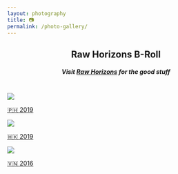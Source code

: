 ```yaml
---
layout: photography
title: 📷
permalink: /photo-gallery/
---
```


<center>
    <h2>Raw Horizons B-Roll</h2>
    <h5 class="text-muted">Visit <a href="https://rawhorizons.gallery">Raw Horizons</a> for the good stuff</h5>
</center>

<br/>
<!-- Note that the clickable area needs to be span instead of div- https://stackoverflow.com/questions/4465923/a-href-link-for-entire-div-in-html-css -->
<div class="grid">
    <a href="/photo-gallery/phillipines-2019/" class="hover-zoom">
        <span>
            <img src="{{ layout.photo-gallery-root-dir | escape }}/philippines-2019/cover.jpg" class="centered-image">
            <p class="text-muted">🇵🇭 2019</p>
        </span>
    </a>
    <a href="/photo-gallery/hong-kong-2019/" class="hover-zoom">
        <span>
            <img src="{{ layout.photo-gallery-root-dir | escape }}/hong-kong-2019/cover.jpg" class="centered-image">
            <p class="text-muted">🇭🇰 2019</p>
        </span>
    </a>
    <a href="/photo-gallery/vietnam-2016/" class="hover-zoom">
        <span>
            <img src="{{ layout.photo-gallery-root-dir | escape }}/vietnam-2016/cover.jpg" class="centered-image">
            <p class="text-muted">🇻🇳 2016</p>
        </span>
    </a>
</div>